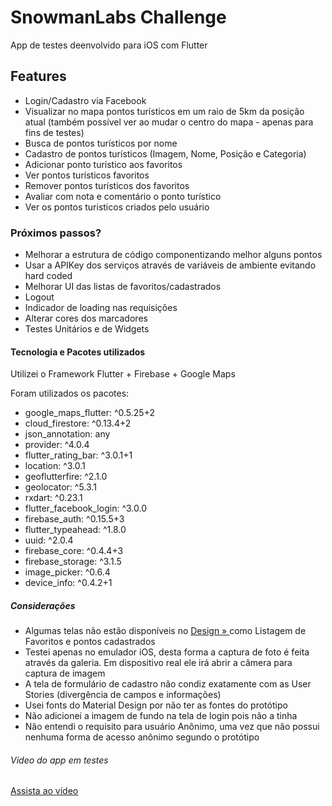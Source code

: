 # SnowmanLabs Challenge

App de testes deenvolvido para iOS com Flutter


## Features
 - Login/Cadastro via Facebook
 - Visualizar no mapa pontos turísticos em um raio de 5km da posição atual (também possível ver ao mudar o centro do mapa - apenas para fins de testes)
 - Busca de pontos turísticos por nome
 - Cadastro de pontos turísticos (Imagem, Nome, Posição e Categoria)
 - Adicionar ponto turístico aos favoritos
 - Ver pontos turísticos favoritos
 - Remover pontos turísticos dos favoritos
 - Avaliar com nota e comentário o ponto turístico
 - Ver os pontos turisticos criados pelo usuário
 
 ### Próximos passos?
  - Melhorar a estrutura de código componentizando melhor alguns pontos
  - Usar a APIKey dos serviços através de variáveis de ambiente evitando hard coded
  - Melhorar UI das listas de favoritos/cadastrados
  - Logout
  - Indicador de loading nas requisições
  - Alterar cores dos marcadores
  - Testes Unitários e de Widgets
 
 #### Tecnologia e Pacotes utilizados
 
Utilizei o Framework Flutter + Firebase + Google Maps

Foram utilizados os pacotes:
 - google_maps_flutter: ^0.5.25+2
 - cloud_firestore: ^0.13.4+2
 - json_annotation: any
 - provider: ^4.0.4
 - flutter_rating_bar: ^3.0.1+1
 - location: ^3.0.1
 - geoflutterfire: ^2.1.0
 - geolocator: ^5.3.1
 - rxdart: ^0.23.1
 - flutter_facebook_login: ^3.0.0
 - firebase_auth: ^0.15.5+3
 - flutter_typeahead: ^1.8.0
 - uuid: ^2.0.4
 - firebase_core: ^0.4.4+3
 - firebase_storage: ^3.1.5
 - image_picker: ^0.6.4
 - device_info: ^0.4.2+1
 
##### Considerações
 - Algumas telas não estão disponíveis no <a href="https://invis.io/84URZA9RTQF">
        Design »
    </a> como Listagem de Favoritos e pontos cadastrados
 - Testei apenas no emulador iOS, desta forma a captura de foto é feita através da galeria. Em dispositivo real ele irá abrir a câmera para captura de imagem
 - A tela de formulário de cadastro não condiz exatamente com as User Stories (divergência de campos e informações)
 - Usei fonts do Material Design por não ter as fontes do protótipo
 - Não adicionei a imagem de fundo na tela de login pois não a tinha
 - Não entendi o requisito para usuário Anônimo, uma vez que não possui nenhuma forma de acesso anônimo segundo o protótipo
 
 ###### Vídeo do app em testes
 [Assista ao vídeo](https://drive.google.com/file/d/12m_dfaqFDJTCUrLrDbl-H-Hcxz-hwB9c/view?usp=sharing)
